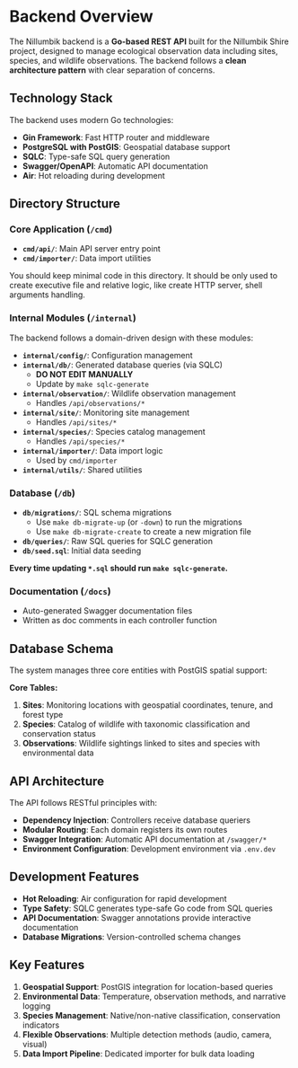 # Backend Overview

The Nillumbik backend is a **Go-based REST API** built for the Nillumbik Shire project, designed to manage ecological observation data including sites, species, and wildlife observations. The backend follows a **clean architecture pattern** with clear separation of concerns.

## Technology Stack

The backend uses modern Go technologies:

- **Gin Framework**: Fast HTTP router and middleware
- **PostgreSQL with PostGIS**: Geospatial database support
- **SQLC**: Type-safe SQL query generation
- **Swagger/OpenAPI**: Automatic API documentation
- **Air**: Hot reloading during development

## Directory Structure

### Core Application (`/cmd`)
- **`cmd/api/`**: Main API server entry point
- **`cmd/importer/`**: Data import utilities

You should keep minimal code in this directory.
It should be only used to create executive file and relative logic, like create HTTP server, shell arguments handling.

### Internal Modules (`/internal`)
The backend follows a domain-driven design with these modules:

- **`internal/config/`**: Configuration management
- **`internal/db/`**: Generated database queries (via SQLC)
  - **DO NOT EDIT MANUALLY**
  - Update by `make sqlc-generate`
- **`internal/observation/`**: Wildlife observation management
  - Handles `/api/observations/*`
- **`internal/site/`**: Monitoring site management
  - Handles `/api/sites/*`
- **`internal/species/`**: Species catalog management
  - Handles `/api/species/*`
- **`internal/importer/`**: Data import logic
  - Used by `cmd/importer`
- **`internal/utils/`**: Shared utilities

### Database (`/db`)
- **`db/migrations/`**: SQL schema migrations
  - Use `make db-migrate-up` (or `-down`) to run the migrations
  - Use `make db-migrate-create` to create a new migration file
- **`db/queries/`**: Raw SQL queries for SQLC generation
- **`db/seed.sql`**: Initial data seeding

**Every time updating `*.sql` should run `make sqlc-generate`.**

### Documentation (`/docs`)
- Auto-generated Swagger documentation files
- Written as doc comments in each controller function

## Database Schema

The system manages three core entities with PostGIS spatial support:

**Core Tables:**
1. **Sites**: Monitoring locations with geospatial coordinates, tenure, and forest type
2. **Species**: Catalog of wildlife with taxonomic classification and conservation status
3. **Observations**: Wildlife sightings linked to sites and species with environmental data

## API Architecture

The API follows RESTful principles with:

- **Dependency Injection**: Controllers receive database queriers
- **Modular Routing**: Each domain registers its own routes
- **Swagger Integration**: Automatic API documentation at `/swagger/*`
- **Environment Configuration**: Development environment via `.env.dev`

## Development Features

- **Hot Reloading**: Air configuration for rapid development
- **Type Safety**: SQLC generates type-safe Go code from SQL queries
- **API Documentation**: Swagger annotations provide interactive documentation
- **Database Migrations**: Version-controlled schema changes

## Key Features

1. **Geospatial Support**: PostGIS integration for location-based queries
2. **Environmental Data**: Temperature, observation methods, and narrative logging
3. **Species Management**: Native/non-native classification, conservation indicators
4. **Flexible Observations**: Multiple detection methods (audio, camera, visual)
5. **Data Import Pipeline**: Dedicated importer for bulk data loading
